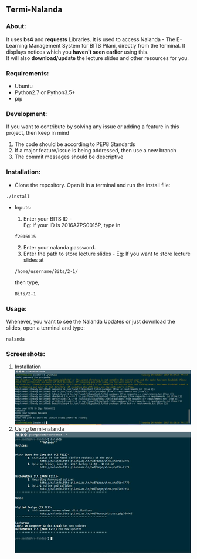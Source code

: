 ## Termi-Nalanda
### About:
It uses **bs4** and **requests** Libraries. It is used to access Nalanda - The E-Learning Management System for BITS Pilani, directly from the terminal. It displays notices which you **haven't seen earlier** using this.<br>It will also **download/update** the lecture slides and other resources for you.<br>

### Requirements:
 - Ubuntu
 - Python2.7 or Python3.5+
 - pip

### Development:
If you want to contribute by solving any issue or adding a feature in this project, then keep in mind
 1. The code should be according to PEP8 Standards
 2. If a major feature/issue is being addressed, then use a new branch
 3. The commit messages should be descriptive

### Installation:
 - Clone the repository. Open it in a terminal and run the install file: <br>
```shell
./install 
```
 -  Inputs:
    1. Enter your BITS ID -<br>
Eg: if your ID is 2016A7PS0015P, type in
    ```shell
    f2016015
    ```
    2. Enter your nalanda password.
    3. Enter the path to store lecture slides -
    Eg: If you want to store lecture slides at

    ```shell
    /home/username/Bits/2-1/
    ```
    then type,
    ```shell
    Bits/2-1
    ```
### Usage:
Whenever, you want to see the Nalanda Updates or just download the slides, open a terminal and type:
```shell
nalanda
```

### Screenshots:
1. Installation
![Installation](src/res/install.jpg)<br>
2. Using termi-nalanda
![Demonstration](src/res/demo.jpg)<br>
